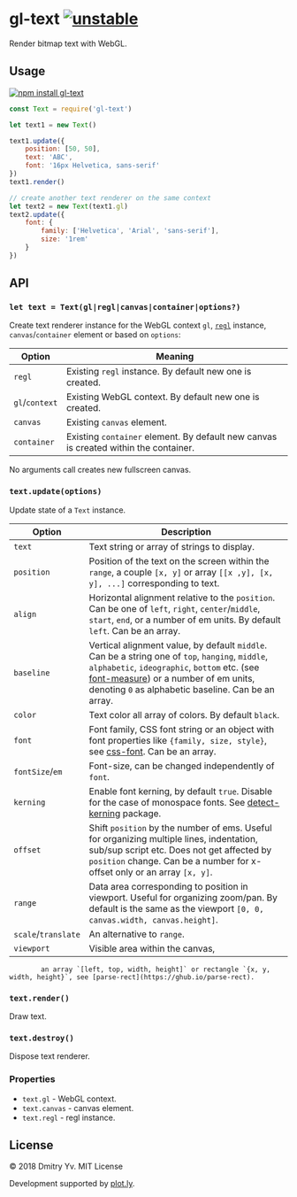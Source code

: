 # gl-text [![unstable](https://img.shields.io/badge/stability-unstable-green.svg)](http://github.com/badges/stability-badges)

Render bitmap text with WebGL.

## Usage

[![npm install gl-text](https://nodei.co/npm/gl-text.png?mini=true)](https://npmjs.org/package/gl-text/)

```js
const Text = require('gl-text')

let text1 = new Text()

text1.update({
	position: [50, 50],
	text: 'ABC',
	font: '16px Helvetica, sans-serif'
})
text1.render()

// create another text renderer on the same context
let text2 = new Text(text1.gl)
text2.update({
	font: {
		family: ['Helvetica', 'Arial', 'sans-serif'],
		size: '1rem'
	}
})
```

## API

### `let text = Text(gl|regl|canvas|container|options?)`

Create text renderer instance for the WebGL context `gl`, [`regl`](https://ghub.io/regl) instance, `canvas`/`container` element or based on `options`:

Option | Meaning
---|---
`regl` | Existing `regl` instance. By default new one is created.
`gl`/`context` | Existing WebGL context. By default new one is created.
`canvas` | Existing `canvas` element.
`container` | Existing `container` element. By default new canvas is created within the container.

No arguments call creates new fullscreen canvas.

### `text.update(options)`

Update state of a `Text` instance.

Option | Description
---|---
`text` 		| Text string or array of strings to display.
`position` 	| Position of the text on the screen within the `range`, 					a couple `[x, y]` or array `[[x ,y], [x, y], ...]` corresponding to text.
`align` 	| Horizontal alignment relative to the `position`.							Can be one of `left`, `right`, `center`/`middle`, `start`, `end`, or a number of em units. By default `left`. Can be an array.
`baseline` 	| Vertical alignment value, by default `middle`.									Can be a string one of `top`, `hanging`, `middle`, `alphabetic`, `ideographic`, `bottom` etc. (see [font-measure](https://ghub.io/font-measure)) or a number of em units, denoting `0` as alphabetic baseline. Can be an array.
`color` 	| Text color all array of colors. By default `black`.
`font` 		| Font family,									CSS font string or an object with font properties like `{family, size, style}`, see [css-font](https://ghub.io/css-font). Can be an array.
`fontSize`/`em` | Font-size, can be changed independently of `font`.
`kerning` 	| Enable font kerning, by default `true`.									Disable for the case of monospace fonts. See [detect-kerning](https://ghub.io/detect-kerning) package.
`offset` 	| Shift `position` by the number of ems.									Useful for organizing multiple lines, indentation, sub/sup script etc. Does not get affected by `position` change. Can be a number for x-offset only or an array `[x, y]`.
`range` 	| Data area corresponding to position in viewport.									Useful for organizing zoom/pan. By default is the same as the viewport `[0, 0, canvas.width, canvas.height]`.
`scale`/`translate` | An alternative to `range`.
`viewport` 	| Visible area within the canvas,
			an array `[left, top, width, height]` or rectangle `{x, y, width, height}`, see [parse-rect](https://ghub.io/parse-rect).

<!-- `direction` | TODO -->
<!-- `letterSpacing`, `tracking` | Distance between letters, fractions of `em`. By default `0`. -->

### `text.render()`

Draw text.

### `text.destroy()`

Dispose text renderer.

### Properties

* `text.gl` - WebGL context.
* `text.canvas` - canvas element.
* `text.regl` - regl instance.


## License

© 2018 Dmitry Yv. MIT License

Development supported by [plot.ly](https://github.com/plotly/).
